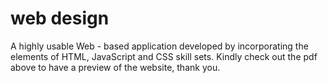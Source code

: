 # web design
A highly usable Web - based application developed by incorporating the elements of HTML, JavaScript and CSS skill sets.
Kindly check out the pdf above to have a preview of the website, thank you. 
